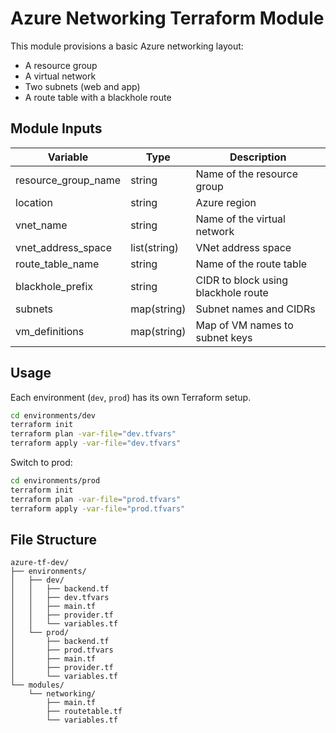 # Azure Networking Terraform Module

This module provisions a basic Azure networking layout:
- A resource group
- A virtual network
- Two subnets (web and app)
- A route table with a blackhole route

##  Module Inputs

| Variable             | Type            | Description                              |
|----------------------|------------------|------------------------------------------|
| resource_group_name  | string           | Name of the resource group               |
| location             | string           | Azure region                             |
| vnet_name            | string           | Name of the virtual network              |
| vnet_address_space   | list(string)     | VNet address space                       |
| route_table_name     | string           | Name of the route table                  |
| blackhole_prefix     | string           | CIDR to block using blackhole route      |
| subnets              | map(string)      | Subnet names and CIDRs                   |
| vm_definitions       | map(string)      | Map of VM names to subnet keys           |

##  Usage

Each environment (`dev`, `prod`) has its own Terraform setup.

```bash
cd environments/dev
terraform init
terraform plan -var-file="dev.tfvars"
terraform apply -var-file="dev.tfvars"
```

Switch to prod:

```bash
cd environments/prod
terraform init
terraform plan -var-file="prod.tfvars"
terraform apply -var-file="prod.tfvars"
```

##  File Structure

```
azure-tf-dev/
├── environments/
│   ├── dev/
│   │   ├── backend.tf
│   │   ├── dev.tfvars
│   │   ├── main.tf
│   │   ├── provider.tf
│   │   └── variables.tf
│   └── prod/
│       ├── backend.tf
│       ├── prod.tfvars
│       ├── main.tf
│       ├── provider.tf
│       └── variables.tf
└── modules/
    └── networking/
        ├── main.tf
        ├── routetable.tf
        └── variables.tf
```
